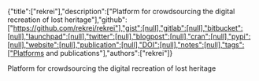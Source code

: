 {"title":["rekrei"],"description":["Platform for crowdsourcing the digital recreation of lost heritage"],"github":["https://github.com/rekrei/rekrei"],"gist":[null],"gitlab":[null],"bitbucket":[null],"launchpad":[null],"twitter":[null],"blogpost":[null],"cran":[null],"pypi":[null],"website":[null],"publication":[null],"DOI":[null],"notes":[null],"tags":["Platforms and publications"],"authors":["rekrei"]}

Platform for crowdsourcing the digital recreation of lost heritage
